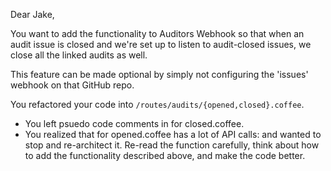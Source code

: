 Dear Jake,

You want to add the functionality to Auditors Webhook so that when an audit
issue is closed and we're set up to listen to audit-closed issues, we close all
the linked audits as well.

This feature can be made optional by simply not configuring the 'issues' webhook
on that GitHub repo.

You refactored your code into `/routes/audits/{opened,closed}.coffee`.

- You left psuedo code comments in for closed.coffee.
- You realized that for opened.coffee has a lot of API calls: and wanted to stop
  and re-architect it. Re-read the function carefully, think about how to add
  the functionality described above, and make the code better.
